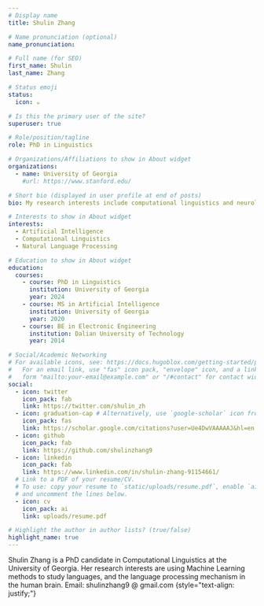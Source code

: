 ```yaml
---
# Display name
title: Shulin Zhang

# Name pronunciation (optional)
name_pronunciation: 

# Full name (for SEO)
first_name: Shulin
last_name: Zhang

# Status emoji
status:
  icon: ☕️

# Is this the primary user of the site?
superuser: true

# Role/position/tagline
role: PhD in Linguistics

# Organizations/Affiliations to show in About widget
organizations:
  - name: University of Georgia
    #url: https://www.stanford.edu/

# Short bio (displayed in user profile at end of posts)
bio: My research interests include computational linguistics and neurolinguisitcs.

# Interests to show in About widget
interests:
  - Artificial Intelligence
  - Computational Linguistics
  - Natural Language Processing

# Education to show in About widget
education:
  courses:
    - course: PhD in Linguistics
      institution: University of Georgia
      year: 2024
    - course: MS in Artificial Intelligence
      institution: University of Georgia
      year: 2020
    - course: BE in Electronic Engineering
      institution: Dalian University of Technology
      year: 2014

# Social/Academic Networking
# For available icons, see: https://docs.hugoblox.com/getting-started/page-builder/#icons
#   For an email link, use "fas" icon pack, "envelope" icon, and a link in the
#   form "mailto:your-email@example.com" or "/#contact" for contact widget.
social:
  - icon: twitter
    icon_pack: fab
    link: https://twitter.com/shulin_zh
  - icon: graduation-cap # Alternatively, use `google-scholar` icon from `ai` icon pack
    icon_pack: fas
    link: https://scholar.google.com/citations?user=Ue4DwVAAAAAJ&hl=en
  - icon: github
    icon_pack: fab
    link: https://github.com/shulinzhang9
  - icon: linkedin
    icon_pack: fab
    link: https://www.linkedin.com/in/shulin-zhang-91154661/
  # Link to a PDF of your resume/CV.
  # To use: copy your resume to `static/uploads/resume.pdf`, enable `ai` icons in `params.yaml`,
  # and uncomment the lines below.
  - icon: cv
    icon_pack: ai
    link: uploads/resume.pdf

# Highlight the author in author lists? (true/false)
highlight_name: true
---
```


Shulin Zhang is a PhD candidate in Computational Linguistics at the University of Georgia. Her research interests are using Machine Learning methods to study languages, and the language processing mechanism in the human brain. 
Email: shulinzhang9 @ gmail.com
{style="text-align: justify;"}
